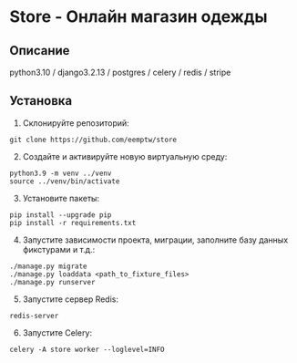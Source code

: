 # Store - Онлайн магазин одежды

## Описание

python3.10 /
django3.2.13 /
postgres /
celery /
redis /
stripe

## Установка

1. Склонируйте репозиторий:
```
git clone https://github.com/eemptw/store
```

2. Создайте и активируйте новую виртуальную среду:
```
python3.9 -m venv ../venv
source ../venv/bin/activate
```

3. Установите пакеты:
```
pip install --upgrade pip
pip install -r requirements.txt
```

4. Запустите зависимости проекта, миграции, заполните базу данных фикстурами и т.д.:
```
./manage.py migrate
./manage.py loaddata <path_to_fixture_files>
./manage.py runserver 
```

5. Запустите сервер Redis:
```
redis-server
```

6. Запустите Celery:
```
celery -A store worker --loglevel=INFO
```
